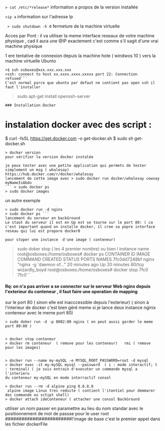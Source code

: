 

```> cat /etc/*release*``` 
information a propos de la version installée


``` >ip a ``` 
information sur l'adresse Ip


``` > sudo shutdown -h 0``` 
fermeture de la machine virtuelle

Acces par Pont : il va utiliser la meme interface reseaux de votre machine physique , cad il aura une @IP exactement c'est comme s'il sagit
d'une vrai machine physique


1 ere tentative de connexion depuis la machine hote ( windwos 10 ) vers la machine virtuelle Ubunto
```
>$ ssh osboxes@xxx.xxx.xxx.xxx
>ssh: connect to host xx.xxxx.xxxx.xxxxx port 22: Connection refused``` 
C'est normal parce que ubunto par defaut ne contient pas open ssh il faut l'installer  
``` 
> sudo apt-get install openssh-server
``` 
### Installation Docker
``` 
# instalation docker avec des script :
$ curl -fsSL https://get.docker.com -o get-docker.sh
$ sudo sh get-docker.sh
``` 
> docker version
pour vérifier la version docker instalée

je peux tester avec une petite application qui permets de tester simplement un msg ( whalesay)
https://hub.docker.com/r/docker/whalesay
lancement de cette image avec > sudo docker run docker/whalesay cowsay myNameIsAbdo
``` > sudo docker ps
> sudo docker images
``` 
un autre exemple
``` 
> sudo docker run -d nginx
> sudo docker ps ``` 
lancement du serveur en backGround 
Le staut du serveur il est en Up est se tourne sur le port 80: ( ca c'est important quand on installe docker, il cree sa popre interface
reseau qui lui est propore docker0

pour stoper une instance  d'une image ( conteneur)
``` 
> sudo doker stop ( les 4 premier nombre) ou bien l instance name
root@osboxes:/home/osboxes# docker ps
CONTAINER ID        IMAGE               COMMAND                  CREATED             STATUS              PORTS               NAMES
7fc0dd7248bf        nginx               "nginx -g 'daemon of…"   20 minutes ago      Up 20 minutes       80/tcp              wizardly_boyd
root@osboxes:/home/osboxes# docker stop 7fc0
7fc0``` 

#### Rq: on n'a pas arriver a se connecter sur le serveur Web nginx depuis l'exterieur du conteneur , il faut faire une operation de mapping 
sur le port 80 ( sinon elle est inacccessible depuis l'exterieur) ( sinon à l'interieur de docker c'est bien géré meme si je lance deux instance
nginix conteneur avec le  meme port 80)
``` 
> sudo doker run -d -p 8082:80 nginx ( on peut aussi garder le meme port 80:80 )


> docker stop conteneur 
> docker rm conteneur  ( remove pour les conteneur)   rmi ( remove pour les images)


> docker run --name my-mySQL -e MYSQL_ROOT_PASSWORD=root -d mysql
> docker exec -it my-mySQL mysql --password  ( i : mode interactif; t : terminal) ( je suis entrain d'executer un commande mysql a l'interieru
du conteneur my-mySQL en mode interractif consol
``` 
``` 
> docker run --rm -d alpine ping 8.8.8.8
 alpine image Linux tres reduite ( contient l'itentiel pour demmarer des commande ou sctipt shell)
> docker attach ideConteneur ( attacher une consol BackGround 
``` 
utiliser un nom passer en paramettre au lieu du nom standar avec le positionnement de mot de passse pour le user root
############l############l'image de base c'est le premier appel dans les fichier dockerFile
